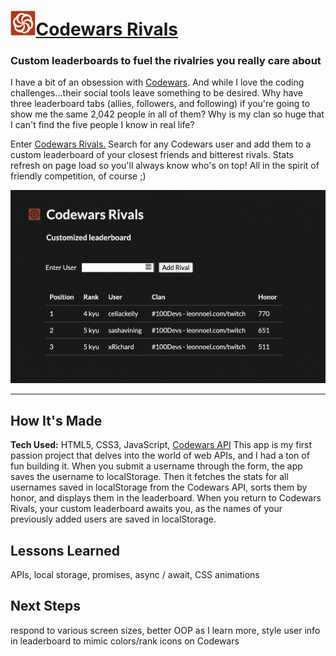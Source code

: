 # <a href="https://celiackelly.github.io/codewars-rivals/"><img src="/assets/codewars-logo.svg" height="40px">Codewars Rivals</a>
### Custom leaderboards to fuel the rivalries you really care about

I have a bit of an obsession with <a href="https://www.codewars.com/">Codewars</a>. And while I love the coding challenges...their social tools leave something to be desired. Why have three leaderboard tabs (allies, followers, and following) if you're going to show me the same 2,042 people in all of them? Why is my clan so huge that I can't find the five people I know in real life? 

Enter <a href="https://celiackelly.github.io/codewars-rivals/">Codewars Rivals.</a> Search for any Codewars user and add them to a custom leaderboard of your closest friends and bitterest rivals. Stats refresh on page load so you'll always know who's on top! All in the spirit of friendly competition, of course ;) 

<img src="/assets/codewars-rivals-screenshot-cropped.png">

---

## How It's Made

**Tech Used:** HTML5, CSS3, JavaScript, [Codewars API](https://dev.codewars.com/#introduction)
This app is my first passion project that delves into the world of web APIs, and I had a ton of fun building it. When you submit a username through the form, the app saves the username to localStorage. Then it fetches the stats for all usernames saved in localStorage from the Codewars API, sorts them by honor, and displays them in the leaderboard. When you return to Codewars Rivals, your custom leaderboard awaits you, as the names of your previously added users are saved in localStorage. 


## Lessons Learned

APIs,
local storage,
promises,
async / await, 
CSS animations 

## Next Steps

respond to various screen sizes, 
better OOP as I learn more, 
style user info in leaderboard to mimic colors/rank icons on Codewars

&nbsp;
